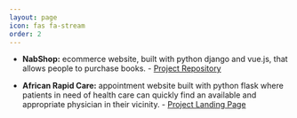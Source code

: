 ```yaml
---
layout: page
icon: fas fa-stream
order: 2
---
```


* **NabShop:** ecommerce website, built with python django and vue.js, that allows people to purchase books. - [Project Repository](https://github.com/nabil2i/nabshop)

* **African Rapid Care:** appointment website built with python flask where patients in need of health care can quickly find an available and appropriate physician in their vicinity. - [Project Landing Page](https://nabil2i.github.io/arc-page)

